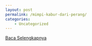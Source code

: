 ```yaml
---
layout: post
permalink: /mimpi-kabur-dari-perang/
categories:
    - Uncategorized
---
```


[Baca Selengkapnya](/01)